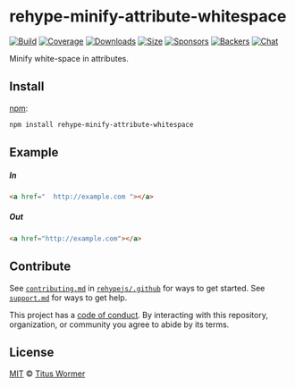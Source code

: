 <!--This file is generated by `build-packages.js`-->

# rehype-minify-attribute-whitespace

[![Build][build-badge]][build]
[![Coverage][coverage-badge]][coverage]
[![Downloads][downloads-badge]][downloads]
[![Size][size-badge]][size]
[![Sponsors][sponsors-badge]][collective]
[![Backers][backers-badge]][collective]
[![Chat][chat-badge]][chat]

Minify white-space in attributes.

## Install

[npm][]:

```sh
npm install rehype-minify-attribute-whitespace
```

## Example

##### In

```html
<a href="  http://example.com "></a>
```

##### Out

```html
<a href="http://example.com"></a>
```

## Contribute

See [`contributing.md`][contributing] in [`rehypejs/.github`][health] for ways
to get started.
See [`support.md`][support] for ways to get help.

This project has a [code of conduct][coc].
By interacting with this repository, organization, or community you agree to
abide by its terms.

## License

[MIT][license] © [Titus Wormer][author]

[build-badge]: https://img.shields.io/travis/rehypejs/rehype-minify.svg

[build]: https://travis-ci.org/rehypejs/rehype-minify

[coverage-badge]: https://img.shields.io/codecov/c/github/rehypejs/rehype-minify.svg

[coverage]: https://codecov.io/github/rehypejs/rehype-minify

[downloads-badge]: https://img.shields.io/npm/dm/rehype-minify-attribute-whitespace.svg

[downloads]: https://www.npmjs.com/package/rehype-minify-attribute-whitespace

[size-badge]: https://img.shields.io/bundlephobia/minzip/rehype-minify-attribute-whitespace.svg

[size]: https://bundlephobia.com/result?p=rehype-minify-attribute-whitespace

[sponsors-badge]: https://opencollective.com/unified/sponsors/badge.svg

[backers-badge]: https://opencollective.com/unified/backers/badge.svg

[collective]: https://opencollective.com/unified

[chat-badge]: https://img.shields.io/badge/chat-spectrum-7b16ff.svg

[chat]: https://spectrum.chat/unified/rehype

[npm]: https://docs.npmjs.com/cli/install

[health]: https://github.com/rehypejs/.github

[contributing]: https://github.com/rehypejs/.github/blob/master/contributing.md

[support]: https://github.com/rehypejs/.github/blob/master/support.md

[coc]: https://github.com/rehypejs/.github/blob/master/code-of-conduct.md

[license]: https://github.com/rehypejs/rehype-minify/blob/master/license

[author]: https://wooorm.com
